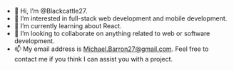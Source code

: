 - 👋 Hi, I’m @Blackcattle27.
- 👀 I’m interested in full-stack web development and mobile development.
- 🌱 I’m currently learning about React.
- 💞️ I’m looking to collaborate on anything related to web or software development.
- 📫 My email address is Michael.Barron27@gmail.com. Feel free to contact me if you think I can assist you with a project.

<!---
Blackcattle27/Blackcattle27 is a ✨ special ✨ repository because its `README.md` (this file) appears on your GitHub profile.
You can click the Preview link to take a look at your changes.
--->
